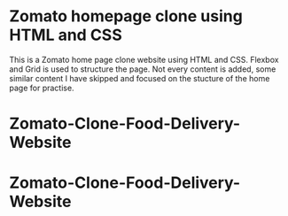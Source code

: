 # Zomato homepage clone using HTML and CSS

This is a Zomato home page clone website using HTML and CSS. Flexbox and Grid is used to structure the page. Not every content is added, some similar content I have skipped and focused on the stucture of the home page for practise.
# Zomato-Clone-Food-Delivery-Website
# Zomato-Clone-Food-Delivery-Website
